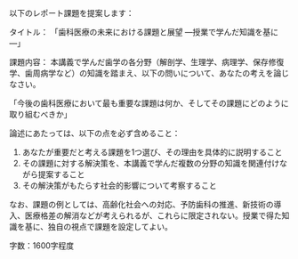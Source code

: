 以下のレポート課題を提案します：

タイトル：
「歯科医療の未来における課題と展望 ―授業で学んだ知識を基に―」

課題内容：
本講義で学んだ歯学の各分野（解剖学、生理学、病理学、保存修復学、歯周病学など）の知識を踏まえ、以下の問いについて、あなたの考えを論じなさい。

「今後の歯科医療において最も重要な課題は何か、そしてその課題にどのように取り組むべきか」

論述にあたっては、以下の点を必ず含めること：

1. あなたが重要だと考える課題を1つ選び、その理由を具体的に説明すること
2. その課題に対する解決策を、本講義で学んだ複数の分野の知識を関連付けながら提案すること
3. その解決策がもたらす社会的影響について考察すること

なお、課題の例としては、高齢化社会への対応、予防歯科の推進、新技術の導入、医療格差の解消などが考えられるが、これらに限定されない。授業で得た知識を基に、独自の視点で課題を設定してよい。

字数：1600字程度